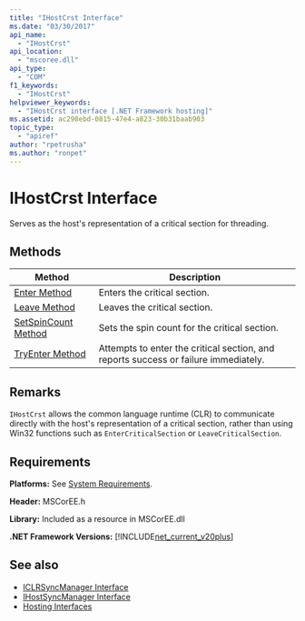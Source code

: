 ```yaml
---
title: "IHostCrst Interface"
ms.date: "03/30/2017"
api_name: 
  - "IHostCrst"
api_location: 
  - "mscoree.dll"
api_type: 
  - "COM"
f1_keywords: 
  - "IHostCrst"
helpviewer_keywords: 
  - "IHostCrst interface [.NET Framework hosting]"
ms.assetid: ac298ebd-0815-47e4-a823-30b31baab903
topic_type: 
  - "apiref"
author: "rpetrusha"
ms.author: "ronpet"
---
```

# IHostCrst Interface
Serves as the host's representation of a critical section for threading.  
  
## Methods  
  
|Method|Description|  
|------------|-----------------|  
|[Enter Method](../../../../docs/framework/unmanaged-api/hosting/ihostcrst-enter-method.md)|Enters the critical section.|  
|[Leave Method](../../../../docs/framework/unmanaged-api/hosting/ihostcrst-leave-method.md)|Leaves the critical section.|  
|[SetSpinCount Method](../../../../docs/framework/unmanaged-api/hosting/ihostcrst-setspincount-method.md)|Sets the spin count for the critical section.|  
|[TryEnter Method](../../../../docs/framework/unmanaged-api/hosting/ihostcrst-tryenter-method.md)|Attempts to enter the critical section, and reports success or failure immediately.|  
  
## Remarks  
 `IHostCrst` allows the common language runtime (CLR) to communicate directly with the host's representation of a critical section, rather than using Win32 functions such as `EnterCriticalSection` or `LeaveCriticalSection`.  
  
## Requirements  
 **Platforms:** See [System Requirements](../../../../docs/framework/get-started/system-requirements.md).  
  
 **Header:** MSCorEE.h  
  
 **Library:** Included as a resource in MSCorEE.dll  
  
 **.NET Framework Versions:** [!INCLUDE[net_current_v20plus](../../../../includes/net-current-v20plus-md.md)]  
  
## See also

- [ICLRSyncManager Interface](../../../../docs/framework/unmanaged-api/hosting/iclrsyncmanager-interface.md)
- [IHostSyncManager Interface](../../../../docs/framework/unmanaged-api/hosting/ihostsyncmanager-interface.md)
- [Hosting Interfaces](../../../../docs/framework/unmanaged-api/hosting/hosting-interfaces.md)
